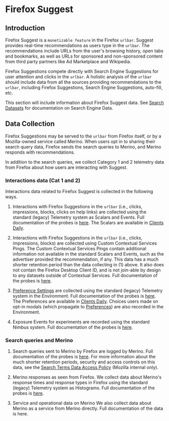# Firefox Suggest

## Introduction

Firefox Suggest is a `monetizable feature` in the Firefox `urlbar`. Suggest provides real-time recommendations as users type in the `urlbar`. The recommendations include URLs from the user's browsing history, open tabs and bookmarks, as well as URLs for sponsored and non-sponsored content from third party partners like Ad Marketplace and Wikipedia.

Firefox Suggestions compete directly with Search Engine Suggestions for user attention and clicks in the `urlbar`. A holistic analysis of the `urlbar` should include data from all the sources providing recommendations to the `urlbar`, including Firefox Suggestions, Search Engine Suggestions, auto-fill, etc.

This section will include information about Firefox Suggest data. See [Search Datasets](https://docs.telemetry.mozilla.org/datasets/search.html) for documentation on Search Engine Data.

## Data Collection

Firefox Suggestions may be served to the `urlbar` from Firefox itself, or by a Mozilla-owned service called Merino. When users opt in to sharing their search query data, Firefox sends the search queries to Merino, and Merino responds with recommendations.

In addition to the search queries, we collect Category 1 and 2 telemetry data from Firefox about how users are interacting with Suggest.

### Interactions data (Cat 1 and 2)

Interactions data related to Firefox Suggest is collected in the following ways.

1. Interactions with Firefox Suggestions in the `urlbar` (i.e., clicks, impressions, blocks, clicks on help links) are collected using the standard (legacy) Telemetry system as Scalars and Events.
  Full documentation of the probes is [here](https://firefox-source-docs.mozilla.org/browser/urlbar/firefox-suggest-telemetry.html). The Scalars are available in [Clients Daily](https://docs.telemetry.mozilla.org/datasets/batch_view/clients_daily/reference.html).

2. Interactions with Firefox Suggestions in the `urlbar` (i.e., clicks, impressions, blocks) are collected using Custom Contextual Services Pings.
  The Custom Contextual Services Pings contain additional information not available in the standard Scalars and Events, such as the advertiser provided the recommendation, if any. This data has a much shorter retention period than the data collecting in (1) above. It also does not contain the Firefox Desktop Client ID, and is not join-able by design to any datasets outside of Contextual Services. Full documentation of the probes is [here](https://firefox-source-docs.mozilla.org/browser/urlbar/firefox-suggest-telemetry.html#contextual-services-pings).

3. [Preference Settings](about:preferences) are collected using the standard (legacy) Telemetry system in the Environment.
  Full documentation of the probes is [here](https://firefox-source-docs.mozilla.org/browser/urlbar/firefox-suggest-telemetry.html#environment). The Preferences are available in [Clients Daily](https://docs.telemetry.mozilla.org/datasets/batch_view/clients_daily/reference.html). Choices users made on opt-in modals (which propagate to [Preferences](about:preferences)) are also recorded in the Environment.

4. Exposure Events for experiments are recorded using the standard Nimbus system.
  Full documentation of the probes is [here](https://firefox-source-docs.mozilla.org/browser/urlbar/firefox-suggest-telemetry.html#nimbus-exposure-event). 

### Search queries and Merino

1. Search queries sent to Merino by Firefox are logged by Merino.
  Full documentation of the probes is [here](https://firefox-source-docs.mozilla.org/browser/urlbar/firefox-suggest-telemetry.html#merino-search-queries). For more information about the much shorter retention periods, security and access controls on this data, see the [Search Terms Data Access Policy](https://docs.google.com/document/d/11rOM3r5AOPUrqDnCAODY7gknxnqtjphgINSK5oAR9T4/edit#) (Mozilla internal only).

2. Merino responses as seen from Firefox.
  We collect data about Merino's response times and response types in Firefox using the standard (legacy) Telemetry system as Histograms. Full documentation of the probes is [here](https://firefox-source-docs.mozilla.org/browser/urlbar/firefox-suggest-telemetry.html#histograms).

3. Service and operational data on Merino
  We also collect data about Merino as a service from Merino directly. Full documentation of the data is here. 
